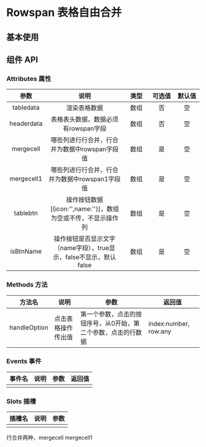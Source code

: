 
# Rowspan 表格自由合并

## 基本使用

<preview path="../demos/rowspan/rowspan-1.vue" title="基本使用" description="表格自由合并 "></preview>

## 组件 API

### Attributes 属性

| 参数 | 说明 | <div style="width:50px">类型</div> | <div style="width:50px">可选值</div> | <div style="width:50px">默认值</div> |
|  :--:  | :--:  | :--:  | :--:  | :--:  |
| tabledata | 渲染表格数据 | 数组 | 否 | 空 |
| headerdata | 表格表头数据，数据必须有rowspan字段 | 数组 | 否 | 空 |
| mergecell | 哪些列进行行合并，行合并为数据中rowspan字段值 | 数组 | 是 | 空 |
| mergecell1 | 哪些列进行行合并，行合并为数据中rowspan1字段值 | 数组 | 是 | 空 |
| tablebtn | 操作按钮数据[{icon:'',name:''}]，数组为空或不传，不显示操作列 | 数组 | 是 | 空 |
| isBtnName | 操作按钮是否显示文字（name字段），true显示，false不显示，默认false | 数组 | 是 | 空 |



### Methods 方法

| 方法名 | 说明 | 参数 | 返回值 |
|  ----  | ----  | ----  | ----  |
| handleOption | 点击表格操作传出值 | 第一个参数，点击的按钮序号，从0开始，第二个参数，点击的行数据 | index:number, row:any |

### Events 事件

| 事件名 | 说明 | 参数 | 返回值 |
|  ----  | ----  | ----  | ----  |
|  |  |  |  |

### Slots 插槽

| 插槽名 | 说明 | 参数 |
|  ----  | ----  | ----  |
|  |  |  |



行合并两种，mergecell   mergecell1
